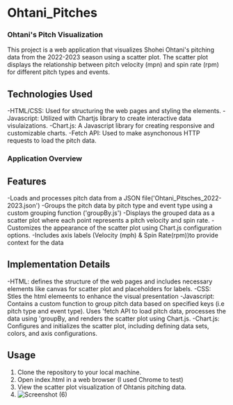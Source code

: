 # Ohtani_Pitches
### Ohtani's Pitch Visualization
This project is a web application that visualizes Shohei Ohtani's pitching data from the 2022-2023 season using a scatter plot. The scatter plot displays the relationship between pitch velocity (mpn) and spin rate (rpm) for different pitch types and events.

## Technologies Used
-HTML/CSS: Used for structuring the web pages and styling the elements.
-Javascript: Utilized with Chartjs library to create interactive data visulaizations.
-Chart.js: A Javascript library for creating responsive and customizable charts.
-Fetch API: Used to make asynchonous HTTP requests to load the pitch data.

### Application Overview

## Features
-Loads and processes pitch data from a JSON file('Ohtani_Pitsches_2022-2023.json')
-Groups the pitch data by pitch type and event type using a custom grouping function ('groupBy.js')
-Displays the grouped data as a scatter plot where each point represents a pitch velocity and spin rate.
-Customizes the appearance of the scatter plot using Chart.js configuration options.
-Includes axis labels (Velocity (mph) & Spin Rate(rpm))to provide context for the data

## Implementation Details
-HTML: defines the structure of the web pages and includes necessary elements like canvas for scatter plot and placeholders for labels.
-CSS: Stles the html elemeents to enhance the visual presentation
-Javascript: Contains a custom function to group pitch data based on specified keys (i.e pitch type and event type). Uses 'fetch API to load pitch data, processes the data using 'groupBy, and renders the scatter plot using Chart.js.
-Chart.js: Configures and initializes the scatter plot, including defining data sets, colors, and axis configurations.
## Usage
1. Clone the repository to your local machine.
2. Open index.html in a web browser (I used Chrome to test)
3. View the scatter plot visualization of Ohtanis pitching data.
4. ![Screenshot (6)](https://github.com/codemom-x/Ohtani_Pitches/assets/136468471/6f8a7f41-dfd5-4fee-b0cd-e7f7b4fd3e09)
